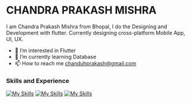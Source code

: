 # CHANDRA PRAKASH MISHRA
I am Chandra Prakash Mishra from Bhopal, I do the Designing and Development with flutter. Currently designing cross-platform Mobile App, UI, UX.
<!-- now i am moving toward working with the backend which is giving me a lot of enthusiasm to implement and paly around with the database. --->

<!--- 👋 Hi, I’m @akaChandu --->
- 👀 I’m interested in Flutter
- 🌱 I’m currently learning Database
- 📫 How to reach me chanduhprakash@gmail.com
<!-- 💞️ I’m looking to collaborate on ... --->

### Skills and Experience
[![My Skills](https://skillicons.dev/icons?i=java)](https://www.oracle.com/java/)
[![My Skills](https://skillicons.dev/icons?i=flutter)](https://flutter.dev)
[![My Skills](https://skillicons.dev/icons?i=database)](https://flutter.dev)
        
        
<!-- ![GitHub stats](https://github-readme-stats.vercel.app/api?username=akaChandu&show_icons=true) -->


<!---
akaChandu/akaChandu is a ✨ special ✨ repository because its `README.md` (this file) appears on your GitHub profile.
You can click the Preview link to take a look at your changes.
--->
